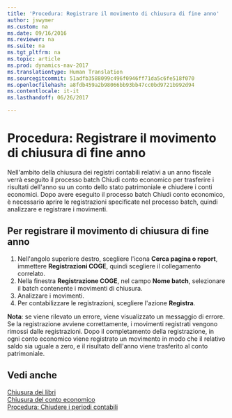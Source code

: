 ```yaml
---
title: 'Procedura: Registrare il movimento di chiusura di fine anno'
author: jswymer
ms.custom: na
ms.date: 09/16/2016
ms.reviewer: na
ms.suite: na
ms.tgt_pltfrm: na
ms.topic: article
ms.prod: dynamics-nav-2017
ms.translationtype: Human Translation
ms.sourcegitcommit: 51adfb3588099c496f0946ff71da5c6fe518f070
ms.openlocfilehash: a8fdb459a2b98066bb93bb47cc0bd9721b992d94
ms.contentlocale: it-it
ms.lasthandoff: 06/26/2017

---
```

# <a name="how-to-post-year-end-closing-entry"></a>Procedura: Registrare il movimento di chiusura di fine anno
Nell'ambito della chiusura dei registri contabili relativi a un anno fiscale verrà eseguito il processo batch Chiudi conto economico per trasferire i risultati dell'anno su un conto dello stato patrimoniale e chiudere i conti economici. Dopo avere eseguito il processo batch Chiudi conto economico, è necessario aprire le registrazioni specificate nel processo batch, quindi analizzare e registrare i movimenti.

## <a name="to-post-the-year-end-closing-entry"></a>Per registrare il movimento di chiusura di fine anno
1. Nell'angolo superiore destro, scegliere l'icona **Cerca pagina o report**, immettere **Registrazioni COGE**, quindi scegliere il collegamento correlato.
2. Nella finestra **Registrazione COGE**, nel campo **Nome batch**, selezionare il batch contenente i movimenti di chiusura.
3. Analizzare i movimenti.
4. Per contabilizzare le registrazioni, scegliere l'azione **Registra**.

**Nota**: se viene rilevato un errore, viene visualizzato un messaggio di errore. Se la registrazione avviene correttamente, i movimenti registrati vengono rimossi dalle registrazioni. Dopo il completamento della registrazione, in ogni conto economico viene registrato un movimento in modo che il relativo saldo sia uguale a zero, e il risultato dell'anno viene trasferito al conto patrimoniale.

## <a name="see-also"></a>Vedi anche
[Chiusura dei libri](year-close-books.md)  
[Chiusura del conto economico](year-close-income-statement.md)  
[Procedura: Chiudere i periodi contabili](year-close-account-periods.md)  
